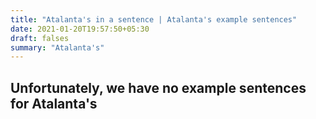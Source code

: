```yaml
---
title: "Atalanta's in a sentence | Atalanta's example sentences"
date: 2021-01-20T19:57:50+05:30
draft: falses
summary: "Atalanta's"
---
```

## Unfortunately, we have no example sentences for Atalanta's                 
